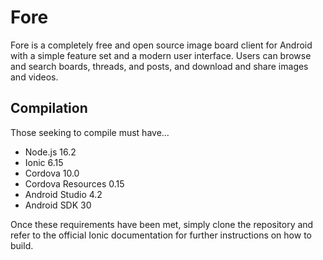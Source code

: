 # Fore
Fore is a completely free and open source image board client for Android with a
simple feature set and a modern user interface. Users can browse and search
boards, threads, and posts, and download and share images and videos.

## Compilation
Those seeking to compile must have...

- Node.js 16.2
- Ionic 6.15
- Cordova 10.0
- Cordova Resources 0.15
- Android Studio 4.2
- Android SDK 30

Once these requirements have been met, simply clone the repository and refer to
the official Ionic documentation for further instructions on how to build.

